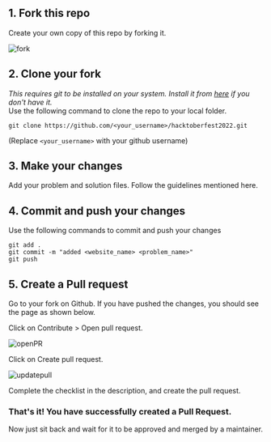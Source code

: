 ## 1. Fork this repo

Create your own copy of this repo by forking it. 

![fork](https://user-images.githubusercontent.com/113498367/193234691-96af9588-5e72-4b33-a857-1a505acc58f2.jpg)

## 2. Clone your fork
_This requires git to be installed on your system. Install it from [here](https://git-scm.com/) if you don't have it._  
Use the following command to clone the repo to your local folder.  
```
git clone https://github.com/<your_username>/hacktoberfest2022.git
```
(Replace ```<your_username>``` with your github username)

## 3. Make your changes

Add your problem and solution files. Follow the guidelines mentioned here.

## 4. Commit and push your changes

Use the following commands to commit and push your changes
```
git add .
git commit -m "added <website_name> <problem_name>"
git push
```

## 5. Create a Pull request

Go to your fork on Github. If you have pushed the changes, you should see the page as shown below.       

Click on Contribute > Open pull request.  

![openPR](https://user-images.githubusercontent.com/113498367/193234229-174c0945-826e-4e5e-a47d-84b2511c5956.jpg)

Click on Create pull request.   

![updatepull](https://user-images.githubusercontent.com/113498367/193234169-c9d530fc-6bb1-44fc-a55f-8878b9867337.jpg)

Complete the checklist in the description, and create the pull request.

### That's it! You have successfully created a Pull Request.     
Now just sit back and wait for it to be approved and merged by a maintainer.

